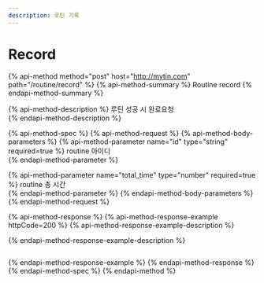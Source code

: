 ```yaml
---
description: 루틴 기록
---
```


# Record

{% api-method method="post" host="http://mytin.com" path="/routine/record" %}
{% api-method-summary %}
Routine record
{% endapi-method-summary %}

{% api-method-description %}
  루틴 성공 시 완료요청    
{% endapi-method-description %}

{% api-method-spec %}
{% api-method-request %}
{% api-method-body-parameters %}
{% api-method-parameter name="id" type="string" required=true %}
  routine 아이디  
{% endapi-method-parameter %}

{% api-method-parameter name="total\_time" type="number" required=true %}
  routine 총 시간  
{% endapi-method-parameter %}
{% endapi-method-body-parameters %}
{% endapi-method-request %}

{% api-method-response %}
{% api-method-response-example httpCode=200 %}
{% api-method-response-example-description %}

{% endapi-method-response-example-description %}

```

```
{% endapi-method-response-example %}
{% endapi-method-response %}
{% endapi-method-spec %}
{% endapi-method %}

